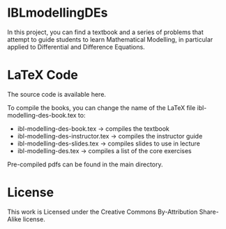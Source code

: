 # IBLmodellingDEs
In this project, you can find a textbook and a series of problems that attempt to guide students to learn Mathematical Modelling, in particular applied to Differential and Difference Equations.

# LaTeX Code

The source code is available here.

To compile the books, you can change the name of the LaTeX file ibl-modelling-des-book.tex to:
* ibl-modelling-des-book.tex       -> compiles the textbook
* ibl-modelling-des-instructor.tex -> compiles the instructor guide
* ibl-modelling-des-slides.tex     -> compiles slides to use in lecture
* ibl-modelling-des.tex            -> compiles a list of the core exercises

Pre-compiled pdfs can be found in the main directory. 

# License
This work is Licensed under the Creative Commons By-Attribution Share-Alike license.
